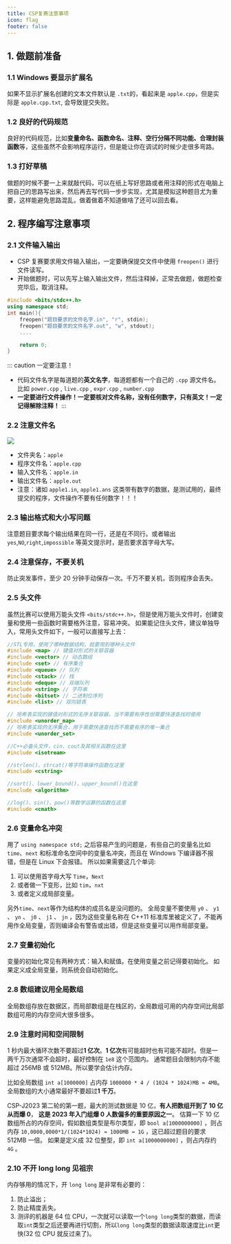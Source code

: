 ```yaml
---
title: CSP复赛注意事项
icon: flag
footer: false
---
```


## 1. 做题前准备

### 1.1 Windows 要显示扩展名

如果不显示扩展名创建的文本文件默认是 `.txt`的，看起来是 `apple.cpp`，但是实际是 `apple.cpp.txt`, 会导致提交失败。

### 1.2 良好的代码规范

良好的代码规范，比如**变量命名、函数命名、注释、空行分隔不同功能、合理封装函数**等，这些虽然不会影响程序运行，但是能让你在调试的时候少走很多弯路。

### 1.3 打好草稿

做题的时候不要一上来就敲代码，可以在纸上写好思路或者用注释的形式在电脑上把自己的思路写出来，然后再去写代码一步步实现，尤其是模拟这种题目尤为重要，这样能避免思路混乱，做着做着不知道做啥了还可以回去看。

## 2. 程序编写注意事项

### 2.1 文件输入输出

- CSP 复赛要求用文件输入输出，一定要确保提交文件中使用 `freopen()` 进行文件读写。
- 开始做题时，可以先写上输入输出文件，然后注释掉，正常去做题，做题检查完毕后，取消注释。

```cpp title="文件输入输出"
#include <bits/stdc++.h>
using namespace std;
int main(){
	freopen("题目要求的文件名字.in", "r", stdin);
	freopen("题目要求的文件名字.out", "w", stdout);
	....

	return 0;
}
```

::: caution 一定要注意！

- 代码文件名字是每道题的**英文名字**，每道题都有一个自己的 `.cpp` 源文件名。比如 `power.cpp` , `live.cpp` , `expr.cpp` , `number.cpp`
- **一定要进行文件操作！一定要核对文件名称，没有任何数字，只有英文！一定记得解除注释！**
  :::

### 2.2 注意文件名

![](https://enryh-image-1302512306.cos.ap-chongqing.myqcloud.com/picgo/iShot_2024-10-19_13.59.15.png)

- 文件夹名：`apple`
- 程序文件名：`apple.cpp`
- 输入文件名：`apple.in`
- 输出文件名：`apple.out`
- 注意：诸如 `apple1.in`, `apple1.ans` 这类带有数字的数据，是测试用的，最终提交的程序，文件操作不要有任何数字！！！

### 2.3 输出格式和大小写问题

注意题目要求每个输出结果在同一行，还是在不同行。或者输出`yes`,`NO`,`right`,`impossible` 等英文提示时，是否要求首字母大写。

### 2.4 注意保存，不要关机

防止突发事件，至少 20 分钟手动保存一次。千万不要关机，否则程序会丢失。

### 2.5 头文件

虽然比赛可以使用万能头文件 `<bits/stdc++.h>`，但是使用万能头文件时，创建变量和使用一些函数时需要格外注意，容易冲突。
如果能记住头文件，建议单独导入，常用头文件如下，一般可以直接写上去：

```cpp
//STL专用，使用了哪种数据结构，就要用到哪种头文件
#include <map> // 键值对形式的关联容器
#include <vector> // 动态数组
#include <set> // 有序集合
#include <queue> // 队列
#include <stack> // 栈
#include <deque> // 双端队列
#include <string> // 字符串
#include <bitset> // 二进制位序列
#include <list> // 双向链表

// 哈希表实现的键值对形式的无序关联容器，当不需要有序性但需要快速查找时使用
#include <unorder_map>
// 哈希表实现的无序集合，用于需要快速查找而不需要有序的唯一集合
#include <unorder_set>

//C++必备头文件，cin、cout及其相关函数在这里
#include <isotream>

//strlen()、strcat()等字符串操作函数在这里
#include <cstring>

//sort()、lower_bound()、upper_bound()在这里
#include <algorithm>

//log()、sin()、pow()等数学运算的函数在这里
#include <cmath>
```

### 2.6 变量命名冲突

用了 `using namespace std;` 之后容易产生的问题是，有些自己的变量名比如`time`、`next` 和标准命名空间中的变量名冲突，而且在 Windows 下编译器不报错，但是在 Linux 下会报错。 所以如果需要这几个单词:

1. 可以使用首字母大写 `Time`，`Next`
2. 或者做一下变形，比如 `tim`，`nxt`
3. 或者定义成局部变量。

另外`time`、`next`等作为结构体的成员名是没问题的。 全局变量不要使用 `y0` 、 `y1` 、 `yn` 、 `j0` 、 `j1` 、 `jn` ，因为这些变量名称在 C++11 标准库里被定义了，不能再用作全局变量，否则编译会有警告或出错，但是这些变量可以用作局部变量。

### 2.7 变量初始化

变量的初始化常见有两种方式：输入和赋值。在使用变量之前记得要初始化。 如果定义成全局变量，则系统会自动初始化。

### 2.8 数组建议用全局数组

全局数组存放在数据区，而局部数组是在栈区的，全局数组可用的内存空间比局部数组可用的内存空间大很多很多。

### 2.9 注意时间和空间限制

1 秒内最大循环次数不要超过**1 亿次**。**1 亿次**有可能超时也有可能不超时。但是一两千万次通常不会超时，最好控制在 `1e8` 这个范围内。 通常题目会限制内存不能超过 256MB 或 512MB。所以要学会估计内存。

比如全局数组 `int a[1000000]` 占内存 `1000000 * 4 / (1024 * 1024)MB ≈ 4MB`。 全局数组的大小通常最好不要超过**1 千万**。

CSP-J2023 第二轮的第一题，最大的测试数据是 10 亿，**有人把数组开到了 10 亿从而爆 0**， **这是 2023 年入门组爆 0 人数偏多的重要原因之一**。 估算一下 10 亿数组所占的内存空间，假如数组类型是布尔类型，即 `bool a[1000000000]` ，则占内存 `10,0000,0000*1/(1024*1024) ≈ 1000MB ≈ 1G` ，这已超过题目的要求 512MB 一倍。 如果是定义成 32 位整型，即 `int a[1000000000]` ，则占内存约 `4G` 。

### 2.10 不开 long long 见祖宗

内存够用的情况下，开 `long long` 是非常有必要的：

1. 防止溢出；
2. 防止精度丢失。
3. 测评的机器是 64 位 CPU，一次就可以读取一个`long long`类型的数据，而读取`int`类型之后还要再进行切割，所以`long long`类型的数据读取速度比`int`更快(32 位 CPU 就反过来了)。

